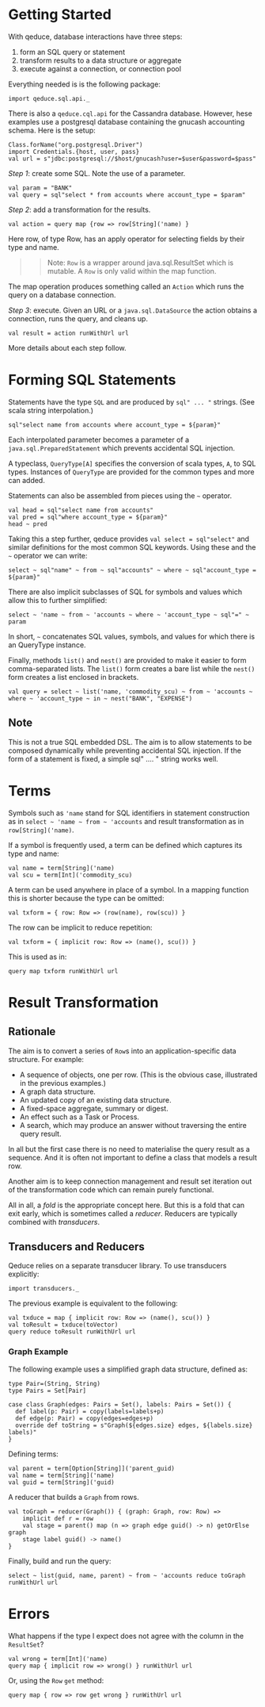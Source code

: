 # Getting Started

With qeduce, database interactions have three steps:

 1. form an SQL query or statement
 2. transform results to a data structure or aggregate
 3. execute against a connection, or connection pool

Everything needed is is the following package:

```tut:silent
import qeduce.sql.api._
```

There is also a `qeduce.cql.api` for the Cassandra database. However, hese examples use a postgresql database containing the gnucash accounting schema.   Here is the setup:

```tut:silent
Class.forName("org.postgresql.Driver")
import Credentials.{host, user, pass}
val url = s"jdbc:postgresql://$host/gnucash?user=$user&password=$pass"
```

_Step 1_: create some SQL. Note the use of a parameter.

```tut:book
val param = "BANK"
val query = sql"select * from accounts where account_type = $param"
```

_Step 2_: add a transformation for the results.

```tut:book
val action = query map {row => row[String]('name) }
```

Here row, of type Row, has an apply operator for selecting fields by their type and name.

>>Note: `Row` is a wrapper around java.sql.ResultSet which is mutable.  A `Row` is only valid within the map function.

The map operation produces something called an `Action` which runs the query on a database connection.

_Step 3_: execute. Given an URL or a `java.sql.DataSource` the action obtains a connection, runs the query, and cleans up.

```tut:book
val result = action runWithUrl url
```

More details about each step follow.

# Forming SQL Statements

Statements have the type `SQL` and are produced by `sql" ... "` strings. (See scala string interpolation.)

```tut:book
sql"select name from accounts where account_type = ${param}"
```

Each interpolated parameter becomes a parameter of a `java.sql.PreparedStatement` which prevents accidental SQL injection.

A typeclass, `QueryType[A]` specifies the conversion of scala types, `A`, to SQL types. Instances of `QueryType` are provided for the common types and more can added.

Statements can also be assembled from pieces using the `~` operator.

```tut:book
val head = sql"select name from accounts"
val pred = sql"where account_type = ${param}"
head ~ pred
```

Taking this a step further, qeduce provides `val select = sql"select"` and similar definitions for the most common SQL keywords.  Using these and the `~` operator we can write:

```tut:book
select ~ sql"name" ~ from ~ sql"accounts" ~ where ~ sql"account_type = ${param}"
```

There are also implicit subclasses of SQL for symbols and values which allow this to further simplified:

```tut:book
select ~ 'name ~ from ~ 'accounts ~ where ~ 'account_type ~ sql"=" ~ param
```

In short, `~` concatenates SQL values, symbols, and values for which there is an QueryType instance.

Finally, methods `list()` and `nest()` are provided to make it easier to form comma-separated lists. The `list()` form creates a bare list while the `nest()` form creates a list enclosed in brackets.

```tut:book
val query = select ~ list('name, 'commodity_scu) ~ from ~ 'accounts ~ where ~ 'account_type ~ in ~ nest("BANK", "EXPENSE")
```

## Note

This is not a true SQL embedded DSL. The aim is to allow statements to be composed dynamically while preventing accidental SQL injection. If the form of a statement is fixed, a simple sql" .... " string works well.

# Terms

Symbols such as `'name` stand for SQL identifiers in statement construction as in `select ~ 'name ~ from ~ 'accounts` and result transformation as in `row[String]('name)`.

If a symbol is frequently used, a term can be defined which captures its type and name:

```tut:book
val name = term[String]('name)
val scu = term[Int]('commodity_scu)
```

A term can be used anywhere in place of a symbol. In a mapping function this is shorter because the type can be omitted:

```tut:book
val txform = { row: Row => (row(name), row(scu)) }
```

The row can be implicit to reduce repetition:

```tut:book
val txform = { implicit row: Row => (name(), scu()) }
```

This is used as in:

```tut:book
query map txform runWithUrl url
```

# Result Transformation

## Rationale

The aim is to convert a series of `Row`s into an application-specific data structure. For example:

- A sequence of objects, one per row.  (This is the obvious case, illustrated in the previous examples.)
- A graph data structure.
- An updated copy of an existing data structure.
- A fixed-space aggregate, summary or digest.
- An effect such as a Task or Process.
- A search, which may produce an answer without traversing the entire query result.

In all but the first case there is no need to materialise the query result as a sequence. And it is often not important to define a class that models a result row.

Another aim is to keep connection management and result set iteration out of the transformation code which can remain purely functional.

All in all, a _fold_ is the appropriate concept here.  But this is a fold that can exit early, which is sometimes called a _reducer_. Reducers are typically combined with _transducers_.

## Transducers and Reducers

Qeduce relies on a separate transducer library.  To use transducers explicitly:

```tut:silent
import transducers._
```

The previous example is equivalent to the following:

```tut:book
val txduce = map { implicit row: Row => (name(), scu()) }
val toResult = txduce(toVector)
query reduce toResult runWithUrl url
```

### Graph Example

The following example uses a simplified graph data structure, defined as:

```tut:silent
type Pair=(String, String)
type Pairs = Set[Pair]

case class Graph(edges: Pairs = Set(), labels: Pairs = Set()) {
  def label(p: Pair) = copy(labels=labels+p)
  def edge(p: Pair) = copy(edges=edges+p)
  override def toString = s"Graph(${edges.size} edges, ${labels.size} labels)"
}
```

Defining terms:

```tut:silent
val parent = term[Option[String]]('parent_guid)
val name = term[String]('name)
val guid = term[String]('guid)
```

A reducer that builds a `Graph` from rows.

```tut
val toGraph = reducer(Graph()) { (graph: Graph, row: Row) =>
    implicit def r = row
    val stage = parent() map (n => graph edge guid() -> n) getOrElse graph
    stage label guid() -> name()
}
```

Finally, build and run the query:

```tut
select ~ list(guid, name, parent) ~ from ~ 'accounts reduce toGraph runWithUrl url
```

# Errors

What happens if the type I expect does not agree with the column in the `ResultSet`?

```tut:nofail
val wrong = term[Int]('name)
query map { implicit row => wrong() } runWithUrl url
```

Or, using the `Row` `get` method:

```tut:nofail
query map { row => row get wrong } runWithUrl url
```
